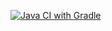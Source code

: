 [![Java CI with Gradle](https://github.com/Vaderiana/selenide/actions/workflows/gradle.yml/badge.svg)](https://github.com/Vaderiana/selenide/actions/workflows/gradle.yml)
